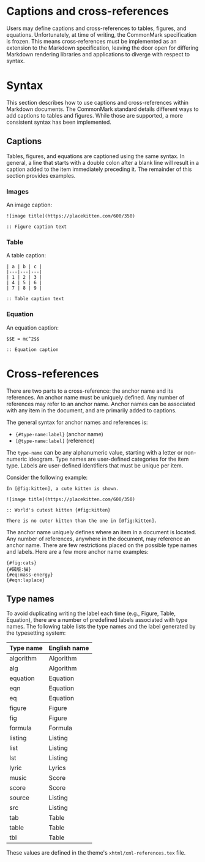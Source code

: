 # Captions and cross-references

Users may define captions and cross-references to tables, figures,
and equations. Unfortunately, at time of writing, the CommonMark
specification is frozen. This means cross-references must be implemented
as an extension to the Markdown specification, leaving the door open for
differing Markdown rendering libraries and applications to diverge with
respect to syntax.

# Syntax

This section describes how to use captions and cross-references within
Markdown documents. The CommonMark standard details different ways to
add captions to tables and figures. While those are supported, a more
consistent syntax has been implemented.

## Captions

Tables, figures, and equations are captioned using the same syntax. In
general, a line that starts with a double colon after a blank line will
result in a caption added to the item immediately preceding it. The
remainder of this section provides examples.

### Images

An image caption:

```
![image title](https://placekitten.com/600/350)

:: Figure caption text
```

### Table

A table caption:

```
| a | b | c |
|---|---|---|
| 1 | 2 | 3 |
| 4 | 5 | 6 |
| 7 | 8 | 9 |

:: Table caption text
```

### Equation

An equation caption:

```
$$E = mc^2$$

:: Equation caption
```

# Cross-references

There are two parts to a cross-reference: the anchor name and its references.
An anchor name must be uniquely defined. Any number of references may refer
to an anchor name. Anchor names can be associated with any item in the
document, and are primarily added to captions.

The general syntax for anchor names and references is:

* `{#type-name:label}` (anchor name)
* `[@type-name:label]` (reference)

The `type-name` can be any alphanumeric value, starting with a letter or
non-numeric ideogram. Type names are user-defined categories for the item
type. Labels are user-defined identifiers that must be unique per item.

Consider the following example:

```
In [@fig:kitten], a cute kitten is shown.

![image title](https://placekitten.com/600/350)

:: World's cutest kitten {#fig:kitten}

There is no cuter kitten than the one in [@fig:kitten].
```

The anchor name uniquely defines where an item in a document is located. Any
number of references, anywhere in the document, may reference an anchor name.
There are few restrictions placed on the possible type names and labels. Here
are a few more anchor name examples:

```
{#fig:cats}
{#図版:猫}
{#eq:mass-energy}
{#eqn:laplace}
```

## Type names

To avoid duplicating writing the label each time (e.g., Figure, Table,
Equation), there are a number of predefined labels associated with
type names. The following table lists the type names and the label
generated by the typesetting system:

| Type name | English name
|---|---|
| algorithm | Algorithm |
| alg | Algorithm |
| equation | Equation |
| eqn | Equation |
| eq | Equation |
| figure | Figure |
| fig | Figure |
| formula | Formula |
| listing | Listing |
| list | Listing |
| lst | Listing |
| lyric | Lyrics |
| music | Score |
| score | Score |
| source | Listing |
| src | Listing |
| tab | Table |
| table | Table |
| tbl | Table |

These values are defined in the theme's `xhtml/xml-references.tex` file.

